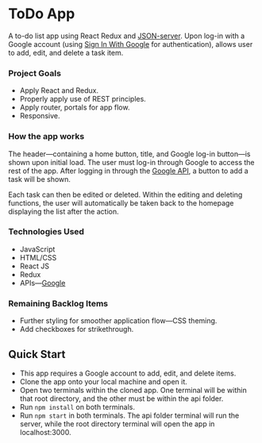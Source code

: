 # ToDo App

A to-do list app using React Redux and [JSON-server](https://github.com/typicode/json-server). Upon log-in with a Google account (using [Sign In With Google](https://developers.google.com/identity/gsi/web/guides/overview) for authentication), allows user to add, edit, and delete a task item.

### Project Goals

* Apply React and Redux. 
* Properly apply use of REST principles.
* Apply router, portals for app flow.
* Responsive.

### How the app works

The header&mdash;containing a home button, title, and Google log-in button&mdash;is shown upon initial load. The user must log-in through Google to access the rest of the app. After logging in through the [Google API](https://developers.google.com/identity/protocols/oauth2), a button to add a task will be shown. 

Each task can then be edited or deleted. Within the editing and deleting functions, the user will automatically be taken back to the homepage displaying the list after the action.

### Technologies Used

* JavaScript
* HTML/CSS
* React JS
* Redux
* APIs&mdash;[Google](https://developers.google.com/identity/protocols/oauth2)

### Remaining Backlog Items

* Further styling for smoother application flow&mdash;CSS theming.
* Add checkboxes for strikethrough.

## Quick Start

* This app requires a Google account to add, edit, and delete items.
* Clone the app onto your local machine and open it.
* Open two terminals within the cloned app. One terminal will be within that root directory, and the other must be within the api folder.
* Run ````npm install```` on both terminals.
* Run ````npm start```` in both terminals. The api folder terminal will run the server, while the root directory terminal will open the app in localhost:3000.
